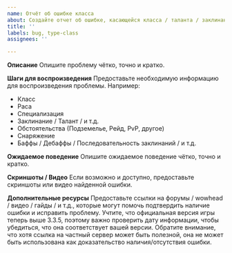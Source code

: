 ```yaml
---
name: Отчёт об ошибке класса
about: Создайте отчет об ошибке, касающейся класса / таланта / заклинания
title: ''
labels: bug, type-class
assignees: ''

---
```


**Описание**
Опишите проблему чётко, точно и кратко.

**Шаги для воспроизведения**
Предоставьте необходимую информацию для воспроизведения проблемы. Например:
- Класс
- Раса
- Специализация
- Заклинание / Талант / и т.д.
- Обстоятельства (Подземелье, Рейд, PvP, другое)
- Снаряжение
- Баффы / Дебаффы / Последовательность заклинаний / и т.д.

**Ожидаемое поведение**
Опишите ожидаемое поведение чётко, точно и кратко.

**Скриншоты / Видео**
Если возможно и доступно, предоставьте скриншоты или видео найденной ошибки.

**Дополнительные ресурсы**
Предоставьте ссылки на форумы / wowhead / видео / гайды / и т.д., которые могут помочь подтвердить наличие ошибки и исправить проблему. Учтите, что официальная версия игры теперь выше 3.3.5, поэтому важно проверить дату информации, чтобы убедиться, что она соответствует вашей версии. Обратите внимание, что хотя ссылка на частный сервер может быть полезной, она не может быть использована как доказательство наличия/отсутствия ошибки.